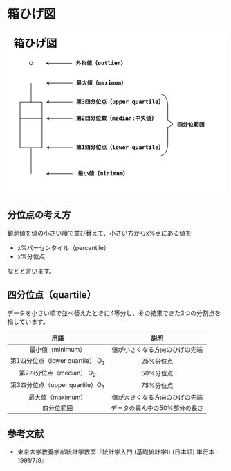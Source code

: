 # 箱ひげ図

![](images/箱ひげ図.png)

## 分位点の考え方

観測値を値の小さい順で並び替えて、小さい方からx%点にある値を

- x%パーセンタイル（percentile）
- x%分位点

などと言います。

## 四分位点（quartile）

データを小さい順で並べ替えたときに4等分し、その結果できた3つの分割点を指しています。

|用語|説明|
|:-:|:-:|
|最小値（minimum）|値が小さくなる方向のひげの先端|
|第1四分位点（lower quartile） $Q_1$|25%分位点|
|第2四分位点（median） $Q_2$|50%分位点|
|第3四分位点（upper quartile）$Q_3$|75%分位点|
|最大値（maximum）|値が大きくなる方向のひげの先端|
|四分位範囲|データの真ん中の50%部分の長さ|

## 参考文献

- 東京大学教養学部統計学教室『統計学入門 (基礎統計学Ⅰ) (日本語) 単行本 – 1991/7/9』
